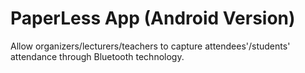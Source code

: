 # PaperLess App (Android Version)

Allow organizers/lecturers/teachers to capture attendees'/students' attendance through Bluetooth technology.
